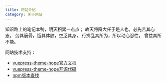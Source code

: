```yaml
---
title: 网站介绍
category: 关于网站
---
```


知识路上的笔记本鸭，明天积累一点点；
故天将降大任于是人也，必先苦其心志，
劳其筋骨，饿其体肤，空乏其身，
行拂乱其所为，所以动心忍性，
曾益其所不能。

网站技术支持：

- [vuepress-theme-hope官方文档](https://vuepress-theme-hope.github.io/v2/zh/)
- [vuepress-theme-hope开源代码](https://github.com/vuepress-theme-hope/vuepress-theme-hope)
- [npm版本查找](https://www.npmjs.com/package/vuepress-theme-hope)
